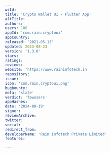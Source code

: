 ```yaml
---
wsId: 
title: 'Crypto Wallet UI - Flutter App'
altTitle: 
authors: 
users: 100
appId: 'com.rain.cryptoui'
appCountry: 
released: '2021-05-13'
updated: 2023-08-23
version: '1.3.0'
stars: 
ratings: 
reviews: 
website: 'https://www.raininfotech.in'
repository: 
issue: 
icon: 'com.rain.cryptoui.png'
bugbounty: 
meta: 'stale'
verdict: 'fewusers'
appHashes: 
date: '2024-08-19'
signer: 
reviewArchive: 
twitter: 
social: 
redirect_from: 
developerName: 'Rain Infotech Private Limited'
features: 

---
```


